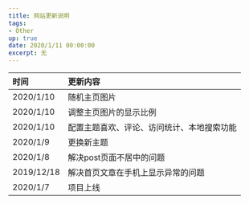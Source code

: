 ```yaml
---
title: 网站更新说明
tags: 
- Other
up: true
date: 2020/1/11 00:00:00
excerpt: 无
---
```

|时间|更新内容|
|:-|:-|
|2020/1/10|随机主页图片|
|2020/1/10|调整主页图片的显示比例|
|2020/1/10|配置主题喜欢、评论、访问统计、本地搜索功能|
|2020/1/9|更换新主题|
|2020/1/8|解决post页面不居中的问题|
|2019/12/18|解决首页文章在手机上显示异常的问题|
|2020/1/7|项目上线|